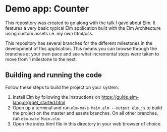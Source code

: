 # Demo app: Counter
This repository was created to go along with the talk I gave about Elm.
It features a very basic typical Elm application built with the Elm Architecture 
using custom assets i.e. my own html/css.

This repository has several branches for the different milestones in the 
development of this application. This means you can browse through the branches
at your own pace and see what incremental steps were taken to move from 1 
milestone to the next.

## Building and running the code
Follow these steps to build the project on your system:

1. Install Elm by following the instructions on 
https://guide.elm-lang.org/get_started.html
2. Open up a terminal and run `elm-make Main.elm --output elm.js` to build 
the project on the master and assets branches. On all other branches, run 
`elm-make Main.elm`.
3. Open the index.html file in this directory in your web browser of choice.
